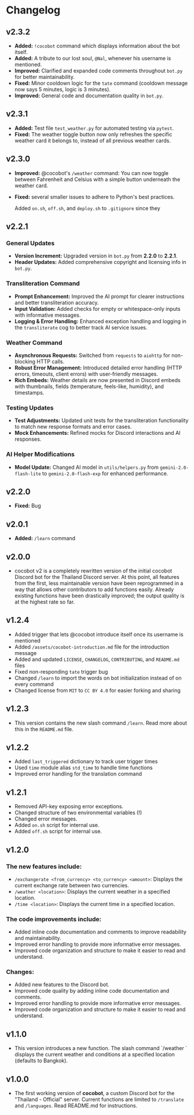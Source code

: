 # Changelog

## v2.3.2

- **Added:** `!cocobot` command which displays information about the bot itself.
- **Added:** A tribute to our lost soul, `@Nal`, whenever his username is mentioned.
- **Improved:** Clarified and expanded code comments throughout `bot.py` for better maintainability.
- **Fixed:** Minor cooldown logic for the `tate` command (cooldown message now says 5 minutes, logic is 3 minutes).
- **Improved:** General code and documentation quality in `bot.py`.

## v2.3.1

- **Added:** Test file `test_weather.py` for automated testing via `pytest`.
- **Fixed:** The weather toggle button now only refreshes the specific weather card it belongs to, instead of all previous weather cards.

## v2.3.0

- **Improved:** @cocobot's `/weather` command: You can now toggle between Fahrenheit and Celsius with a simple button underneath the weather card.
- **Fixed:** several smaller issues to adhere to Python's best practices.

  Added `on.sh`, `off.sh`, and `deploy.sh` to `.gitignore` since they

## v2.2.1

### General Updates

* **Version Increment:** Upgraded version in `bot.py` from **2.2.0** to **2.2.1**.
* **Header Updates:** Added comprehensive copyright and licensing info in `bot.py`.

### Transliteration Command

* **Prompt Enhancement:** Improved the AI prompt for clearer instructions and better transliteration accuracy.
* **Input Validation:** Added checks for empty or whitespace-only inputs with informative messages.
* **Logging & Error Handling:** Enhanced exception handling and logging in the `transliterate` cog to better track AI service issues.

### Weather Command

* **Asynchronous Requests:** Switched from `requests` to `aiohttp` for non-blocking HTTP calls.
* **Robust Error Management:** Introduced detailed error handling (HTTP errors, timeouts, client errors) with user-friendly messages.
* **Rich Embeds:** Weather details are now presented in Discord embeds with thumbnails, fields (temperature, feels-like, humidity), and timestamps.

### Testing Updates

* **Test Adjustments:** Updated unit tests for the transliteration functionality to match new response formats and error cases.
* **Mock Enhancements:** Refined mocks for Discord interactions and AI responses.

### AI Helper Modifications

* **Model Update:** Changed AI model in `utils/helpers.py` from `gemini-2.0-flash-lite` to `gemini-2.0-flash-exp` for enhanced performance.

## v2.2.0

* **Fixed:** Bug

## v2.0.1

* **Added:** `/learn` command

## v2.0.0

* cocobot v2 is a completely rewritten version of the initial cocobot Discord bot for the Thailand Discord server. At this point, all features from the first, less maintainable version have been reprogrammed in a way that allows other contributors to add functions easily. Already existing functions have been drastically improved; the output quality is at the highest rate so far.

## v1.2.4

* Added trigger that lets @cocobot introduce itself once its username is mentioned
* Added `/assets/cocobot-introduction.md` file for the introduction message
* Added and updated `LICENSE`, `CHANGELOG`, `CONTRIBUTING`, and `README.md` files
* Fixed non-responding `tate` trigger bug
* Changed `/learn` to import the words on bot initialization instead of on every command
* Changed license from `MIT` to `CC BY 4.0` for easier forking and sharing

## v1.2.3

* This version contains the new slash command `/learn`. Read more about this in the `README.md` file.

## v1.2.2

* Added `last_triggered` dictionary to track user trigger times
* Used `time` module alias `std_time` to handle time functions
* Improved error handling for the translation command

## v1.2.1

* Removed API-key exposing error exceptions.
* Changed structure of two environmental variables (!)
* Changed error messages.
* Added `on.sh` script for internal use.
* Added `off.sh` script for internal use.

## v1.2.0

### The new features include:

* `/exchangerate <from_currency> <to_currency> <amount>`: Displays the current exchange rate between two currencies.
* `/weather <location>`: Displays the current weather in a specified location.
* `/time <location>`: Displays the current time in a specified location.

### The code improvements include:

* Added inline code documentation and comments to improve readability and maintainability.
* Improved error handling to provide more informative error messages.
* Improved code organization and structure to make it easier to read and understand.

### Changes:

* Added new features to the Discord bot.
* Improved code quality by adding inline code documentation and comments.
* Improved error handling to provide more informative error messages.
* Improved code organization and structure to make it easier to read and understand.

## v1.1.0

* This version introduces a new function. The slash command \`/weather <location>\` displays the current weather and conditions at a specified location (defaults to Bangkok).

## v1.0.0

* The first working version of **cocobot**, a custom Discord bot for the "Thailand - Official" server. Current functions are limited to `/translate` and `/languages`. Read README.md for instructions.
